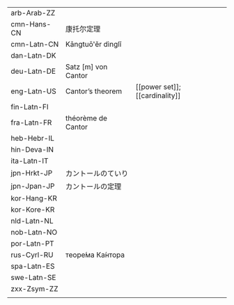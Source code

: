 | | | |
|-|-|-|
| arb-Arab-ZZ |  |  |
| cmn-Hans-CN | 康托尔定理 |  |
| cmn-Latn-CN | Kāngtuō'ěr dìnglǐ |  |
| dan-Latn-DK |  |  |
| deu-Latn-DE | Satz [m] von Cantor |  |
| eng-Latn-US | Cantor’s theorem | [[power set]]; [[cardinality]] |
| fin-Latn-FI |  |  |
| fra-Latn-FR | théorème de Cantor |  |
| heb-Hebr-IL |  |  |
| hin-Deva-IN |  |  |
| ita-Latn-IT |  |  |
| jpn-Hrkt-JP | カントールのていり |  |
| jpn-Jpan-JP | カントールの定理 |  |
| kor-Hang-KR |  |  |
| kor-Kore-KR |  |  |
| nld-Latn-NL |  |  |
| nob-Latn-NO |  |  |
| por-Latn-PT |  |  |
| rus-Cyrl-RU | теоре́ма Ка́нтора |  |
| spa-Latn-ES |  |  |
| swe-Latn-SE |  |  |
| zxx-Zsym-ZZ |  |  |
|  |  |  |
